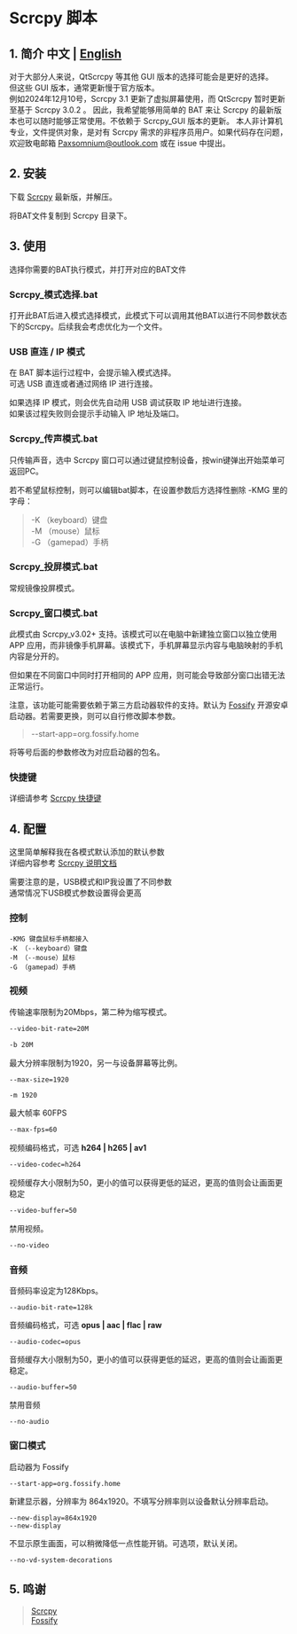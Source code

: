 # Scrcpy 脚本 
## 1. 简介 中文 | [English](README_EN.md)
对于大部分人来说，QtScrcpy 等其他 GUI 版本的选择可能会是更好的选择。\
但这些 GUI 版本，通常更新慢于官方版本。\
例如2024年12月10号，Scrcpy 3.1 更新了虚拟屏幕使用，而 QtScrcpy 暂时更新至基于 Scrcpy 3.0.2 。
因此，我希望能够用简单的 BAT 来让 Scrcpy 的最新版本也可以随时能够正常使用。不依赖于 Scrcpy_GUI 版本的更新。
本人非计算机专业，文件提供对象，是对有 Scrcpy 需求的非程序员用户。如果代码存在问题，欢迎致电邮箱 Paxsomnium@outlook.com 或在 issue 中提出。

## 2. 安装
下载 [Scrcpy](https://github.com/Genymobile/scrcpy) 最新版，并解压。

将BAT文件复制到 Scrcpy 目录下。


## 3. 使用

选择你需要的BAT执行模式，并打开对应的BAT文件

### Scrcpy_模式选择.bat
打开此BAT后进入模式选择模式，此模式下可以调用其他BAT以进行不同参数状态下的Scrcpy。后续我会考虑优化为一个文件。

### USB 直连 / IP 模式
在 BAT 脚本运行过程中，会提示输入模式选择。 \
可选 USB 直连或者通过网络 IP 进行连接。

如果选择 IP 模式，则会优先自动用 USB 调试获取 IP 地址进行连接。\
如果该过程失败则会提示手动输入 IP 地址及端口。

### Scrcpy_传声模式.bat
只传输声音，选中 Scrcpy 窗口可以通过键鼠控制设备，按win键弹出开始菜单可返回PC。

若不希望鼠标控制，则可以编辑bat脚本，在设置参数后方选择性删除 -KMG 里的字母：
>-K （keyboard）键盘 \
>-M （mouse）鼠标 \
>-G （gamepad）手柄

### Scrcpy_投屏模式.bat

常规镜像投屏模式。

### Scrcpy_窗口模式.bat

此模式由 Scrcpy_v3.02+ 支持。该模式可以在电脑中新建独立窗口以独立使用 APP 应用，而非镜像手机屏幕。该模式下，手机屏幕显示内容与电脑映射的手机内容是分开的。

但如果在不同窗口中同时打开相同的 APP 应用，则可能会导致部分窗口出错无法正常运行。

注意，该功能可能需要依赖于第三方启动器软件的支持。默认为 [Fossify](https://github.com/FossifyOrg/Launcher) 开源安卓启动器。若需要更换，则可以自行修改脚本参数。

>--start-app=org.fossify.home

将等号后面的参数修改为对应启动器的包名。

### 快捷键

详细请参考 [Scrcpy 快捷键](https://github.com/Genymobile/scrcpy/blob/master/doc/shortcuts.md)

## 4. 配置

这里简单解释我在各模式默认添加的默认参数 \
详细内容参考 [Scrcpy 说明文档](https://github.com/Genymobile/scrcpy/tree/master/doc)

需要注意的是，USB模式和IP我设置了不同参数 \
通常情况下USB模式参数设置得会更高

### 控制
```
-KMG 键盘鼠标手柄都接入
-K （--keyboard）键盘
-M （--mouse）鼠标
-G （gamepad）手柄
```

### 视频
传输速率限制为20Mbps，第二种为缩写模式。
```bash
--video-bit-rate=20M
```
```bash
-b 20M
```
最大分辨率限制为1920，另一与设备屏幕等比例。
```bash
--max-size=1920
```
```
-m 1920
```
最大帧率 60FPS
```bash
--max-fps=60
```
视频编码格式，可选 **h264 | h265 | av1**
```bash
--video-codec=h264
```
视频缓存大小限制为50，更小的值可以获得更低的延迟，更高的值则会让画面更稳定
```bash
--video-buffer=50
```
禁用视频。
```bash
--no-video
```

### 音频
音频码率设定为128Kbps。
```
--audio-bit-rate=128k 
```
音频编码格式，可选 **opus | aac | flac | raw**
```
--audio-codec=opus
```
音频缓存大小限制为50，更小的值可以获得更低的延迟，更高的值则会让画面更稳定。
```
--audio-buffer=50
```
禁用音频
```
--no-audio
```

### 窗口模式

启动器为 Fossify
```
--start-app=org.fossify.home
```
新建显示器，分辨率为 864x1920。不填写分辨率则以设备默认分辨率启动。
```
--new-display=864x1920
--new-display
```
不显示原生画面，可以稍微降低一点性能开销。可选项，默认关闭。
```
--no-vd-system-decorations
```

## 5. 鸣谢
>[Scrcpy](https://github.com/Genymobile/scrcpy) \
>[Fossify](https://github.com/FossifyOrg/Launcher)
